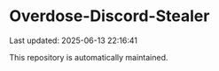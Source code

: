 # Overdose-Discord-Stealer

Last updated: 2025-06-13 22:16:41

This repository is automatically maintained.
